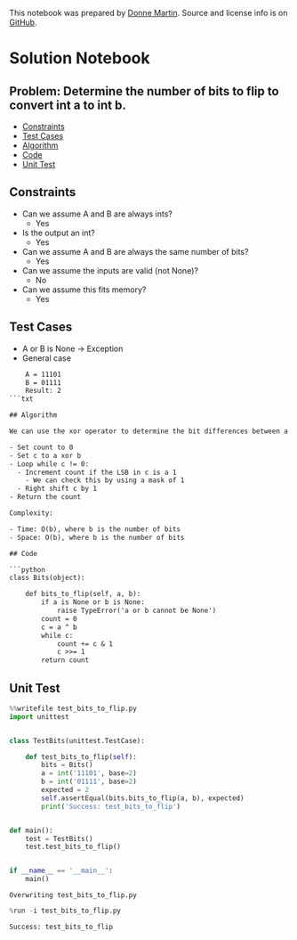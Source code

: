 This notebook was prepared by [Donne Martin](https://github.com/donnemartin). Source and license info is on [GitHub](https://github.com/donnemartin/interactive-coding-challenges).

# Solution Notebook

## Problem: Determine the number of bits to flip to convert int a to int b.

- [Constraints](#Constraints)
- [Test Cases](#Test-Cases)
- [Algorithm](#Algorithm)
- [Code](#Code)
- [Unit Test](#Unit-Test)

## Constraints

- Can we assume A and B are always ints?
  - Yes
- Is the output an int?
  - Yes
- Can we assume A and B are always the same number of bits?
  - Yes
- Can we assume the inputs are valid (not None)?
  - No
- Can we assume this fits memory?
  - Yes

## Test Cases

- A or B is None -> Exception
- General case
```txt
    A = 11101
    B = 01111
    Result: 2
```txt

## Algorithm

We can use the xor operator to determine the bit differences between a and b

- Set count to 0
- Set c to a xor b
- Loop while c != 0:
  - Increment count if the LSB in c is a 1
    - We can check this by using a mask of 1
  - Right shift c by 1
- Return the count

Complexity:

- Time: O(b), where b is the number of bits
- Space: O(b), where b is the number of bits

## Code

```python
class Bits(object):

    def bits_to_flip(self, a, b):
        if a is None or b is None:
            raise TypeError('a or b cannot be None')
        count = 0
        c = a ^ b
        while c:
            count += c & 1
            c >>= 1
        return count
```

## Unit Test

```python
%%writefile test_bits_to_flip.py
import unittest


class TestBits(unittest.TestCase):

    def test_bits_to_flip(self):
        bits = Bits()
        a = int('11101', base=2)
        b = int('01111', base=2)
        expected = 2
        self.assertEqual(bits.bits_to_flip(a, b), expected)
        print('Success: test_bits_to_flip')


def main():
    test = TestBits()
    test.test_bits_to_flip()


if __name__ == '__main__':
    main()
```

    Overwriting test_bits_to_flip.py

```python
%run -i test_bits_to_flip.py
```

    Success: test_bits_to_flip
